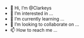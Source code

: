 - 👋 Hi, I’m @Clarkeys
- 👀 I’m interested in ...
- 🌱 I’m currently learning ...
- 💞️ I’m looking to collaborate on ...
- 📫 How to reach me ...

<!---
Clarkeys/Clarkeys is a ✨ special ✨ repository because its `README.md` (this file) appears on your GitHub profile.
You can click the Preview link to take a look at your changes.
--->
